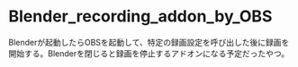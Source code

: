 # Blender_recording_addon_by_OBS

Blenderが起動したらOBSを起動して、特定の録画設定を呼び出した後に録画を開始する。Blenderを閉じると録画を停止するアドオンになる予定だったやつ。
